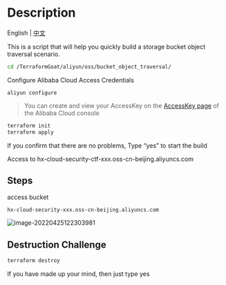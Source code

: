# Description

English | [中文](./README_CN.md)

This is a script that will help you quickly build a storage bucket object traversal scenario.

```bash
cd /TerraformGoat/aliyun/oss/bucket_object_traversal/
```

Configure Alibaba Cloud Access Credentials

```shell
aliyun configure
```

> You can create and view your AccessKey on the [AccessKey page](https://ram.console.aliyun.com/manage/ak) of the Alibaba Cloud console

```BASH
terraform init
terraform apply
```

If you confirm that there are no problems, Type “yes” to start the build

Access to hx-cloud-security-ctf-xxx.oss-cn-beijing.aliyuncs.com

## Steps

access bucket

```shell
hx-cloud-security-xxx.oss-cn-beijing.aliyuncs.com
```

![image-20220425122303981](../../../images/1653026731.png)

## Destruction Challenge

```bash
terraform destroy
```

If you have made up your mind, then just type yes
